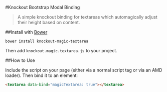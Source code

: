 #Knockout Bootstrap Modal Binding

> A simple knockout binding for textareas which automagically adjust their height based on content.

##Install with [Bower](http://bower.io/)

```
bower install knockout-magic-textarea
```

Then add `knockout.magic.textarea.js` to your project.

##How to Use

Include the script on your page (either via a normal script tag or via an AMD loader). Then bind it to an element:

```html
<textarea data-bind="magicTextarea: true"></textarea>
```